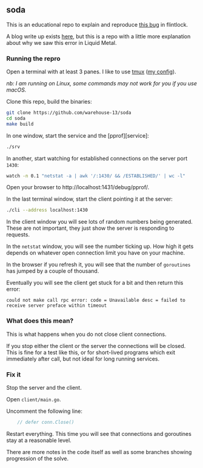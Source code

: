 ## soda

This is an educational repo to explain and reproduce [this bug][bug] in flintlock.

A blog write up exists [here][blog], but this is a repo with a little more explanation
about why we saw this error in Liquid Metal.

### Running the repro

Open a terminal with at least 3 panes. I like to use [tmux](https://github.com/tmux/tmux/wiki) ([my config][tmux]).

_nb: I am running on Linux, some commands may not work for you if you use macOS._

Clone this repo, build the binaries:
```bash
git clone https://github.com/warehouse-13/soda
cd soda
make build
```

In one window, start the service and the [pprof][service]:
```bash
./srv
```

In another, start watching for established connections on the server port `1430`:
```bash
watch -n 0.1 "netstat -a | awk '/:1430/ && /ESTABLISHED/' | wc -l"
```

Open your browser to http://localhost:1431/debug/pprof/.

In the last terminal window, start the client pointing it at the server:
```bash
./cli --address localhost:1430
```

In the client window you will see lots of random numbers being generated. These
are not important, they just show the server is responding to requests.

In the `netstat` window, you will see the number ticking up. How high it gets depends
on whatever open connection limit you have on your machine.

In the browser if you refresh it, you will see that the number of `goroutines` has
jumped by a couple of thousand.

Eventually you will see the client get stuck for a bit and then return this error:
```
could not make call rpc error: code = Unavailable desc = failed to receive server preface within timeout
```

### What does this mean?

This is what happens when you do not close client connections.

If you stop either the client or the server the connections will be closed. This is
fine for a test like this, or for short-lived programs which exit immediately after call,
but not ideal for long running services.

### Fix it

Stop the server and the client.

Open `client/main.go`.

Uncomment the following line:
```go
	// defer conn.Close()
```

Restart everything. This time you will see that connections and goroutines
stay at a reasonable level.

There are more notes in the code itself as well as some branches showing progression
of the solve.

[bug]: https://github.com/weaveworks-liquidmetal/flintlock/issues/503
[blog]: https://cbctl.dev/blog/close-grpc-connections
[tmux]: https://gist.github.com/Callisto13/b4cc217ca4f1c2f7f51405d62b941adb
[pprof]: https://pkg.go.dev/net/http/pprof
